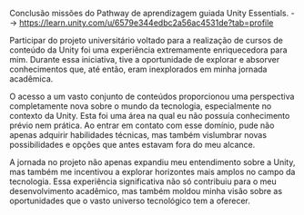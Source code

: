 Conclusão  missões do Pathway de aprendizagem guiada Unity Essentials. --> https://learn.unity.com/u/6579e344edbc2a56ac4531de?tab=profile

 Participar do projeto universitário voltado para a realização de cursos de conteúdo da Unity foi uma experiência extremamente enriquecedora para mim. 
Durante essa iniciativa, tive a oportunidade de explorar e absorver conhecimentos que, até então, eram inexplorados em minha jornada acadêmica.

 O acesso a um vasto conjunto de conteúdos proporcionou uma perspectiva completamente nova sobre o mundo da tecnologia, especialmente no contexto da Unity. 
Esta foi uma área na qual eu não possuía conhecimento prévio nem prática. Ao entrar em contato com esse domínio, 
pude não apenas adquirir habilidades técnicas, mas também vislumbrar novas possibilidades e opções que antes estavam fora do meu alcance.

 A jornada no projeto não apenas expandiu meu entendimento sobre a Unity, mas também me incentivou a explorar horizontes mais amplos no campo da tecnologia. 
Essa experiência significativa não só contribuiu para o meu desenvolvimento acadêmico, mas também moldou minha visão sobre as oportunidades que o vasto universo tecnológico tem a oferecer.
